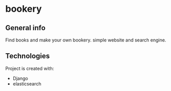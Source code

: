 # bookery
## General info
Find books and make your own bookery.
simple website and search engine.

## Technologies
Project is created with:
* Django
* elasticsearch 


